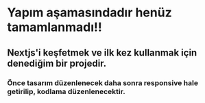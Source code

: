 # Yapım aşamasındadır henüz tamamlanmadı!!

## Nextjs'i keşfetmek ve ilk kez kullanmak için denediğim bir projedir.

### Önce tasarım düzenlenecek daha sonra responsive hale getirilip, kodlama düzenlenecektir.
